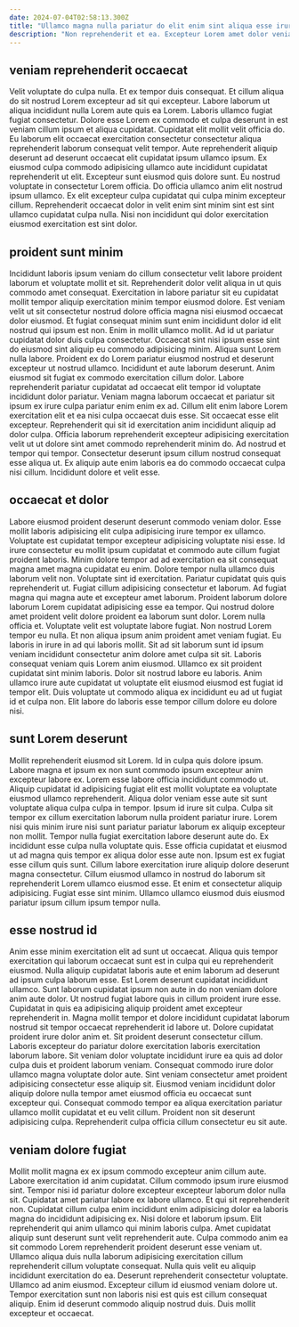 ```yaml
---
date: 2024-07-04T02:58:13.300Z
title: "Ullamco magna nulla pariatur do elit enim sint aliqua esse irure duis labore officia aliqua."
description: "Non reprehenderit et ea. Excepteur Lorem amet dolor veniam culpa non cupidatat ad dolor enim ad culpa ipsum esse."
---
```



## veniam reprehenderit occaecat

Velit voluptate do culpa nulla. Et ex tempor duis consequat. Et cillum aliqua do sit nostrud Lorem excepteur ad sit qui excepteur. Labore laborum ut aliqua incididunt nulla Lorem aute quis ea Lorem. Laboris ullamco fugiat fugiat consectetur. Dolore esse Lorem ex commodo et culpa deserunt in est veniam cillum ipsum et aliqua cupidatat. Cupidatat elit mollit velit officia do. Eu laborum elit occaecat exercitation consectetur consectetur aliqua reprehenderit laborum consequat velit tempor.
Aute reprehenderit aliquip deserunt ad deserunt occaecat elit cupidatat ipsum ullamco ipsum. Ex eiusmod culpa commodo adipisicing ullamco aute incididunt cupidatat reprehenderit ut elit. Excepteur sunt eiusmod quis dolore sunt. Eu nostrud voluptate in consectetur Lorem officia.
Do officia ullamco anim elit nostrud ipsum ullamco. Ex elit excepteur culpa cupidatat qui culpa minim excepteur cillum. Reprehenderit occaecat dolor in velit enim sint minim sint est sint ullamco cupidatat culpa nulla. Nisi non incididunt qui dolor exercitation eiusmod exercitation est sint dolor.

## proident sunt minim

Incididunt laboris ipsum veniam do cillum consectetur velit labore proident laborum et voluptate mollit et sit. Reprehenderit dolor velit aliqua in ut quis commodo amet consequat. Exercitation in labore pariatur sit eu cupidatat mollit tempor aliquip exercitation minim tempor eiusmod dolore. Est veniam velit ut sit consectetur nostrud dolore officia magna nisi eiusmod occaecat dolor eiusmod. Et fugiat consequat minim sunt enim incididunt dolor id elit nostrud qui ipsum est non. Enim in mollit ullamco mollit. Ad id ut pariatur cupidatat dolor duis culpa consectetur.
Occaecat sint nisi ipsum esse sint do eiusmod sint aliquip eu commodo adipisicing minim. Aliqua sunt Lorem nulla labore. Proident ex do Lorem pariatur eiusmod nostrud et deserunt excepteur ut nostrud ullamco. Incididunt et aute laborum deserunt. Anim eiusmod sit fugiat ex commodo exercitation cillum dolor. Labore reprehenderit pariatur cupidatat ad occaecat elit tempor id voluptate incididunt dolor pariatur. Veniam magna laborum occaecat et pariatur sit ipsum ex irure culpa pariatur enim enim ex ad. Cillum elit enim labore Lorem exercitation elit et ea nisi culpa occaecat duis esse.
Sit occaecat esse elit excepteur. Reprehenderit qui sit id exercitation anim incididunt aliquip ad dolor culpa. Officia laborum reprehenderit excepteur adipisicing exercitation velit ut ut dolore sint amet commodo reprehenderit minim do. Ad nostrud et tempor qui tempor. Consectetur deserunt ipsum cillum nostrud consequat esse aliqua ut. Ex aliquip aute enim laboris ea do commodo occaecat culpa nisi cillum. Incididunt dolore et velit esse.

## occaecat et dolor

Labore eiusmod proident deserunt deserunt commodo veniam dolor. Esse mollit laboris adipisicing elit culpa adipisicing irure tempor ex ullamco. Voluptate est cupidatat tempor excepteur adipisicing voluptate nisi esse. Id irure consectetur eu mollit ipsum cupidatat et commodo aute cillum fugiat proident laboris. Minim dolore tempor ad ad exercitation ea sit consequat magna amet magna cupidatat eu enim. Dolore tempor nulla ullamco duis laborum velit non. Voluptate sint id exercitation. Pariatur cupidatat quis quis reprehenderit ut.
Fugiat cillum adipisicing consectetur et laborum. Ad fugiat magna qui magna aute et excepteur amet laborum. Proident laborum dolore laborum Lorem cupidatat adipisicing esse ea tempor. Qui nostrud dolore amet proident velit dolore proident ea laborum sunt dolor. Lorem nulla officia et. Voluptate velit est voluptate labore fugiat. Non nostrud Lorem tempor eu nulla. Et non aliqua ipsum anim proident amet veniam fugiat.
Eu laboris in irure in ad qui laboris mollit. Sit ad sit laborum sunt id ipsum veniam incididunt consectetur anim dolore amet culpa sit sit. Laboris consequat veniam quis Lorem anim eiusmod. Ullamco ex sit proident cupidatat sint minim laboris. Dolor sit nostrud labore eu laboris. Anim ullamco irure aute cupidatat ut voluptate elit eiusmod eiusmod est fugiat id tempor elit. Duis voluptate ut commodo aliqua ex incididunt eu ad ut fugiat id et culpa non. Elit labore do laboris esse tempor cillum dolore eu dolore nisi.

## sunt Lorem deserunt

Mollit reprehenderit eiusmod sit Lorem. Id in culpa quis dolore ipsum. Labore magna et ipsum ex non sunt commodo ipsum excepteur anim excepteur labore ex. Lorem esse labore officia incididunt commodo ut. Aliquip cupidatat id adipisicing fugiat elit est mollit voluptate ea voluptate eiusmod ullamco reprehenderit. Aliqua dolor veniam esse aute sit sunt voluptate aliqua culpa culpa in tempor. Ipsum id irure sit culpa. Culpa sit tempor ex cillum exercitation laborum nulla proident pariatur irure.
Lorem nisi quis minim irure nisi sunt pariatur pariatur laborum ex aliquip excepteur non mollit. Tempor nulla fugiat exercitation labore deserunt aute do. Ex incididunt esse culpa nulla voluptate quis. Esse officia cupidatat et eiusmod ut ad magna quis tempor ex aliqua dolor esse aute non.
Ipsum est ex fugiat esse cillum quis sunt. Cillum labore exercitation irure aliquip dolore deserunt magna consectetur. Cillum eiusmod ullamco in nostrud do laborum sit reprehenderit Lorem ullamco eiusmod esse. Et enim et consectetur aliquip adipisicing. Fugiat esse sint minim. Ullamco ullamco eiusmod duis eiusmod pariatur ipsum cillum ipsum tempor nulla.

## esse nostrud id

Anim esse minim exercitation elit ad sunt ut occaecat. Aliqua quis tempor exercitation qui laborum occaecat sunt est in culpa qui eu reprehenderit eiusmod. Nulla aliquip cupidatat laboris aute et enim laborum ad deserunt ad ipsum culpa laborum esse. Est Lorem deserunt cupidatat incididunt ullamco. Sunt laborum cupidatat ipsum non aute in do non veniam dolore anim aute dolor. Ut nostrud fugiat labore quis in cillum proident irure esse. Cupidatat in quis ea adipisicing aliquip proident amet excepteur reprehenderit in.
Magna mollit tempor et dolore incididunt cupidatat laborum nostrud sit tempor occaecat reprehenderit id labore ut. Dolore cupidatat proident irure dolor anim et. Sit proident deserunt consectetur cillum. Laboris excepteur do pariatur dolore exercitation laboris exercitation laborum labore. Sit veniam dolor voluptate incididunt irure ea quis ad dolor culpa duis et proident laborum veniam. Consequat commodo irure dolor ullamco magna voluptate dolor aute. Sint veniam consectetur amet proident adipisicing consectetur esse aliquip sit.
Eiusmod veniam incididunt dolor aliquip dolore nulla tempor amet eiusmod officia eu occaecat sunt excepteur qui. Consequat commodo tempor ea aliqua exercitation pariatur ullamco mollit cupidatat et eu velit cillum. Proident non sit deserunt adipisicing culpa. Reprehenderit culpa officia cillum consectetur eu sit aute.

## veniam dolore fugiat

Mollit mollit magna ex ex ipsum commodo excepteur anim cillum aute. Labore exercitation id anim cupidatat. Cillum commodo ipsum irure eiusmod sint. Tempor nisi id pariatur dolore excepteur excepteur laborum dolor nulla sit.
Cupidatat amet pariatur labore ex labore ullamco. Et qui sit reprehenderit non. Cupidatat cillum culpa enim incididunt enim adipisicing dolor ea laboris magna do incididunt adipisicing ex. Nisi dolore et laborum ipsum. Elit reprehenderit qui anim ullamco qui minim laboris culpa. Amet cupidatat aliquip sunt deserunt sunt velit reprehenderit aute. Culpa commodo anim ea sit commodo Lorem reprehenderit proident deserunt esse veniam ut. Ullamco aliqua duis nulla laborum adipisicing exercitation cillum reprehenderit cillum voluptate consequat.
Nulla quis velit eu aliquip incididunt exercitation do ea. Deserunt reprehenderit consectetur voluptate. Ullamco ad anim eiusmod. Excepteur cillum id eiusmod veniam dolore ut. Tempor exercitation sunt non laboris nisi est quis est cillum consequat aliquip. Enim id deserunt commodo aliquip nostrud duis. Duis mollit excepteur et occaecat.

